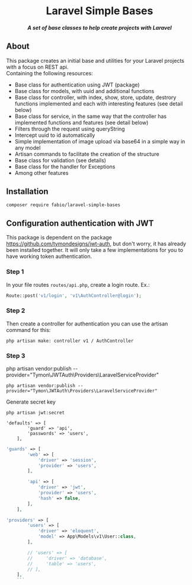 <h1 align="center">Laravel Simple Bases</h1>
<h5 align="center">A set of base classes to help create projects with Laravel</h5>

## About
This package creates an initial base and utilities for your Laravel projects with a focus on REST api.</br> 
Containing the following resources:
* Base class for authentication using JWT (package)
* Base class for models, with uuid and additional functions
* Base class for controller, with index, show, store, update, destrory functions implemented and each with interesting features (see detail below)
* Base class for service, in the same way that the controller has implemented functions and features (see detail below)
* Filters through the request using queryString
* Intercept uuid to id automatically
* Simple implementation of image upload via base64 in a simple way in any model
* Artisan commands to facilitate the creation of the structure
* Base class for validation (see details)
* Base class for the handler for Exceptions
* Among other features

## Installation
`composer require fabio/laravel-simple-bases`

## Configuration authentication with JWT
This package is dependent on the package https://github.com/tymondesigns/jwt-auth, but don't worry, it has already been installed together. It will only take a few implementations for you to have working token authentication.

### Step 1
In your file routes `routes/api.php`, create a login route. Ex.:
```php
Route::post('v1/login', 'v1\AuthController@login');
```

### Step 2
Then create a controller for authentication you can use the artisan command for this:
```
php artisan make: controller v1 / AuthController
```

### Step 3
php artisan vendor:publish --provider="Tymon\JWTAuth\Providers\LaravelServiceProvider"
```
php artisan vendor:publish --provider="Tymon\JWTAuth\Providers\LaravelServiceProvider"
```
Generate secret key
```
php artisan jwt:secret
```

```
'defaults' => [
        'guard' => 'api',
        'passwords' => 'users',
    ],
```


```php
'guards' => [
        'web' => [
            'driver' => 'session',
            'provider' => 'users',
        ],

        'api' => [
            'driver' => 'jwt',
            'provider' => 'users',
            'hash' => false,
        ],
    ],
```

```php
'providers' => [
        'users' => [
            'driver' => 'eloquent',
            'model' => App\Models\v1\User::class,
        ],

        // 'users' => [
        //     'driver' => 'database',
        //     'table' => 'users',
        // ],
    ],
    ```

